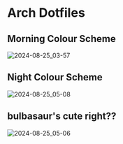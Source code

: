 # Arch Dotfiles

## Morning Colour Scheme

![2024-08-25_03-57](https://github.com/user-attachments/assets/bc215169-3c26-4728-ae68-6787be1f614d)

## Night Colour Scheme

![2024-08-25_05-08](https://github.com/user-attachments/assets/49c5b689-3dfe-4b78-add4-5a7158c20548)

## bulbasaur's cute right??

![2024-08-25_05-06](https://github.com/user-attachments/assets/704fcc3f-1a78-4893-bb18-21211b7e695e)
